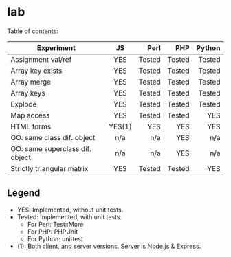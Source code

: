 lab
===
Table of contents:

| Experiment                      | JS        | Perl      | PHP       | Python    |
| ---------------------------     |:---------:| ---------:| ---------:| ---------:|
| Assignment val/ref              | YES       | Tested    | Tested    | Tested    |
| Array key exists                | YES       | Tested    | Tested    | Tested    |
| Array merge                     | YES       | Tested    | Tested    | Tested    |
| Array keys                      | YES       | Tested    | Tested    | Tested    |
| Explode                         | YES       | Tested    | Tested    | Tested    |
| Map access                      | YES       | Tested    | Tested    | YES       |
| HTML forms                      | YES(1)    | YES       | YES       | YES       |
| OO: same class dif. object      | n/a       | n/a       | YES       | n/a       |
| OO: same superclass dif. object | n/a       | n/a       | YES       | n/a       |
| Strictly triangular matrix      | YES       | Tested    | Tested    | YES       |

Legend
------

* YES: Implemented, without unit tests.
* Tested: Implemented, with unit tests.
  * For Perl: Test::More
  * For PHP: PHPUnit
  * For Python: unittest
* (1): Both client, and server versions. Server is Node.js & Express.

